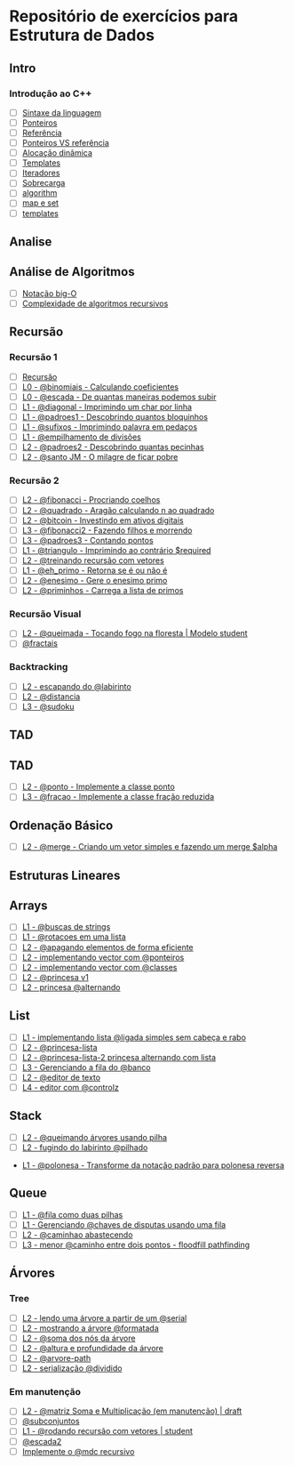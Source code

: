 
# Repositório de exercícios para Estrutura de Dados

## Intro <!-- group -->

### Introdução ao C++ <!-- @intro -->

- [ ] [Sintaxe da linguagem](wiki/cpp_intro/introducao.md)
- [ ] [Ponteiros](wiki/cpp_intro/pointers.md)
- [ ] [Referência](wiki/cpp_intro/reference.md)
- [ ] [Ponteiros VS referência](wiki/cpp_intro/pointers_and_references.md)
- [ ] [Alocação dinâmica](wiki/cpp_intro/dynamic_allocation.md)
- [ ] [Templates](wiki/cpp_intro/templates.md)
- [ ] [Iteradores](wiki/cpp_intro/iterators.md)
- [ ] [Sobrecarga](wiki/cpp_intro/overload.md)
- [ ] [algorithm](wiki/algorithm.md)
- [ ] [map e set](wiki/map_set.md)
- [ ] [templates](wiki/templates.md)

## Analise <!-- group -->

## Análise de Algoritmos <!-- @complexity r:recursion -->

- [ ] [Notação big-O](wiki/notacao_big_o.md)
- [ ] [Complexidade de algoritmos recursivos](wiki/complexidade_recursiva.md)

## Recursão <!-- group -->

### Recursão 1 <!-- @recursion r:intro -->

- [ ] [Recursão](wiki/recursao/recursao.md)
- [ ] [L0 - @binomiais - Calculando coeficientes](https://github.com/qxcodeed/arcade/blob/master/base/binomiais/Readme.md)
- [ ] [L0 - @escada - De quantas maneiras podemos subir](https://github.com/qxcodeed/arcade/blob/master/base/escada/Readme.md)
- [ ] [L1 - @diagonal - Imprimindo um char por linha](https://github.com/qxcodeed/arcade/blob/master/base/diagonal/Readme.md)
- [ ] [L1 - @padroes1 - Descobrindo quantos bloquinhos](https://github.com/qxcodeed/arcade/blob/master/base/padroes1/Readme.md)
- [ ] [L1 - @sufixos - Imprimindo palavra em pedaços](https://github.com/qxcodeed/arcade/blob/master/base/sufixos/Readme.md)
- [ ] [L1 - @empilhamento de divisões](https://github.com/qxcodeed/arcade/blob/master/base/empilhamento/Readme.md)
- [ ] [L2 - @padroes2 - Descobrindo quantas pecinhas](https://github.com/qxcodeed/arcade/blob/master/base/padroes2/Readme.md)
- [ ] [L2 - @santo JM - O milagre de ficar pobre](https://github.com/qxcodeed/arcade/blob/master/base/santo/Readme.md)

### Recursão 2 <!-- @recursion2 r:recursion -->
  
- [ ] [L2 - @fibonacci - Procriando coelhos](https://github.com/qxcodeed/arcade/blob/master/base/fibonacci/Readme.md)
- [ ] [L2 - @quadrado - Aragão calculando n ao quadrado](https://github.com/qxcodeed/arcade/blob/master/base/quadrado/Readme.md)
- [ ] [L2 - @bitcoin - Investindo em ativos digitais](https://github.com/qxcodeed/arcade/blob/master/base/bitcoin/Readme.md)
- [ ] [L3 - @fibonacci2 - Fazendo filhos e morrendo](https://github.com/qxcodeed/arcade/blob/master/base/fibonacci2/Readme.md)
- [ ] [L3 - @padroes3 - Contando pontos](https://github.com/qxcodeed/arcade/blob/master/base/padroes3/Readme.md)
- [ ] [L1 - @triangulo - Imprimindo ao contrário $required](https://github.com/qxcodeed/arcade/blob/master/base/triangulo/Readme.md)
- [ ] [L2 - @treinando recursão com vetores](https://github.com/qxcodeed/arcade/blob/master/base/treinando/Readme.md)
- [ ] [L1 - @eh_primo - Retorna se é ou não é](https://github.com/qxcodeed/arcade/blob/master/base/eh_primo/Readme.md)
- [ ] [L2 - @enesimo - Gere o enesimo primo](https://github.com/qxcodeed/arcade/blob/master/base/enesimo/Readme.md)
- [ ] [L2 - @priminhos - Carrega a lista de primos](https://github.com/qxcodeed/arcade/blob/master/base/priminhos/Readme.md)

### Recursão Visual <!-- @recursion_visual r:recursion opt -->

- [ ] [L2 - @queimada - Tocando fogo na floresta | Modelo student](https://github.com/qxcodeed/arcade/blob/master/base/queimada/Readme.md)
- [ ] [@fractais](wiki/fractais.md)  

### Backtracking <!-- @backtracking r:recursion opt-->

- [ ] [L2 - escapando do @labirinto](https://github.com/qxcodeed/arcade/blob/master/base/labirinto/Readme.md)
- [ ] [L2 - @distancia](https://github.com/qxcodeed/arcade/blob/master/base/distancia/Readme.md)
- [ ] [L3 - @sudoku](https://github.com/qxcodeed/arcade/blob/master/base/sudoku/Readme.md)

## TAD <!-- group -->

## TAD <!-- @tad r:intro -->

- [ ] [L2 - @ponto - Implemente a classe ponto](https://github.com/qxcodeed/arcade/blob/master/base/ponto/Readme.md)
- [ ] [L3 - @fracao - Implemente a classe fração reduzida](https://github.com/qxcodeed/arcade/blob/master/base/fracao/Readme.md)

## Ordenação Básico <!-- @sort r:intro -->

- [ ] [L2 - @merge - Criando um vetor simples e fazendo um merge $alpha](https://github.com/qxcodeed/arcade/blob/master/base/mergevet/Readme.md)

## Estruturas Lineares <!-- group -->

## Arrays <!-- @array r:tad r:recursion -->

- [ ] [L1 - @buscas de strings](https://github.com/qxcodeed/arcade/blob/master/base/buscas/Readme.md)
- [ ] [L1 - @rotacoes em uma lista](https://github.com/qxcodeed/arcade/blob/master/base/rotacoes/Readme.md)
- [ ] [L2 - @apagando elementos de forma eficiente](https://github.com/qxcodeed/arcade/blob/master/base/apagando/Readme.md)
- [ ] [L2 - implementando vector com @ponteiros](https://github.com/qxcodeed/arcade/blob/master/base/ponteiros/Readme.md)
- [ ] [L2 - implementando vector com @classes](https://github.com/qxcodeed/arcade/blob/master/base/classes/Readme.md)
- [ ] [L2 - @princesa v1](https://github.com/qxcodeed/arcade/blob/master/base/princesa/Readme.md)
- [ ] [L2 - princesa @alternando](https://github.com/qxcodeed/arcade/blob/master/base/alternando/Readme.md)

## List <!-- @list r:array -->

- [ ] [L1 - implementando lista @ligada simples sem cabeça e rabo](https://github.com/qxcodeed/arcade/blob/master/base/ligada/Readme.md)
- [ ] [L2 - @princesa-lista](https://github.com/qxcodeed/arcade/blob/master/base/princesa-lista/Readme.md)
- [ ] [L2 - @princesa-lista-2 princesa alternando com lista](https://github.com/qxcodeed/arcade/blob/master/base/princesa-lista-2/Readme.md)
- [ ] [L3 - Gerenciando a fila do @banco](https://github.com/qxcodeed/arcade/blob/master/base/banco/Readme.md)
- [ ] [L2 - @editor de texto](https://github.com/qxcodeed/arcade/blob/master/base/editor/Readme.md)
- [ ] [L4 - editor com @controlz](https://github.com/qxcodeed/arcade/blob/master/base/controlz/Readme.md)

## Stack <!-- @stack r:array -->

- [ ] [L2 - @queimando árvores usando pilha](https://github.com/qxcodeed/arcade/blob/master/base/queimando/Readme.md)
- [ ] [L2 - fugindo do labirinto @pilhado](https://github.com/qxcodeed/arcade/blob/master/base/pilhado/Readme.md)
- [L1 - @polonesa - Transforme da notação padrão para polonesa reversa](https://github.com/qxcodeed/arcade/blob/master/base/polonesa/Readme.md)

## Queue <!-- @queue r:array -->

- [ ] [L1 - @fila como duas pilhas](https://github.com/qxcodeed/arcade/blob/master/base/fila/Readme.md)
- [ ] [L1 - Gerenciando @chaves de disputas usando uma fila](https://github.com/qxcodeed/arcade/blob/master/base/chaves/Readme.md)
- [ ] [L2 - @caminhao abastecendo](https://github.com/qxcodeed/arcade/blob/master/base/caminhao/Readme.md)
- [ ] [L3 - menor @caminho entre dois pontos - floodfill pathfinding](https://github.com/qxcodeed/arcade/blob/master/base/caminho/Readme.md)

## Árvores

### Tree <!-- @tree r:list -->

- [ ] [L2 - lendo uma árvore a partir de um @serial](https://github.com/qxcodeed/arcade/blob/master/base/serial/Readme.md)
- [ ] [L2 - mostrando a árvore @formatada](https://github.com/qxcodeed/arcade/blob/master/base/formatada/Readme.md)
- [ ] [L2 - @soma dos nós da árvore](https://github.com/qxcodeed/arcade/blob/master/base/soma/Readme.md)
- [ ] [L2 - @altura e profundidade da árvore](https://github.com/qxcodeed/arcade/blob/master/base/altura/Readme.md)
- [ ] [L2 - @arvore-path](https://github.com/qxcodeed/arcade/blob/master/base/arvore-path/Readme.md)
- [ ] [L2 - serialização @dividido](https://github.com/qxcodeed/arcade/blob/master/base/dividido/Readme.md)

### Em manutenção <!-- @maintenance r:tree -->

- [ ] [L2 - @matriz Soma e Multiplicação (em manutenção) | draft](https://github.com/qxcodeed/arcade/blob/master/base/matriz/Readme.md)
- [ ] [@subconjuntos](https://github.com/qxcodeed/arcade/blob/master/base/subconjuntos/Readme.md)
- [ ] [L1 - @rodando recursão com vetores | student](https://github.com/qxcodeed/arcade/blob/master/base/rodando/Readme.md)
- [ ] [@escada2](https://github.com/qxcodeed/arcade/blob/master/base/escada2/Readme.md)
- [ ] [Implemente o @mdc recursivo](https://github.com/qxcodeed/arcade/blob/master/base/mdc/Readme.md)
